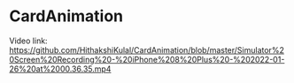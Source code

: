 # CardAnimation

Video link: https://github.com/HithakshiKulal/CardAnimation/blob/master/Simulator%20Screen%20Recording%20-%20iPhone%208%20Plus%20-%202022-01-26%20at%2000.36.35.mp4
